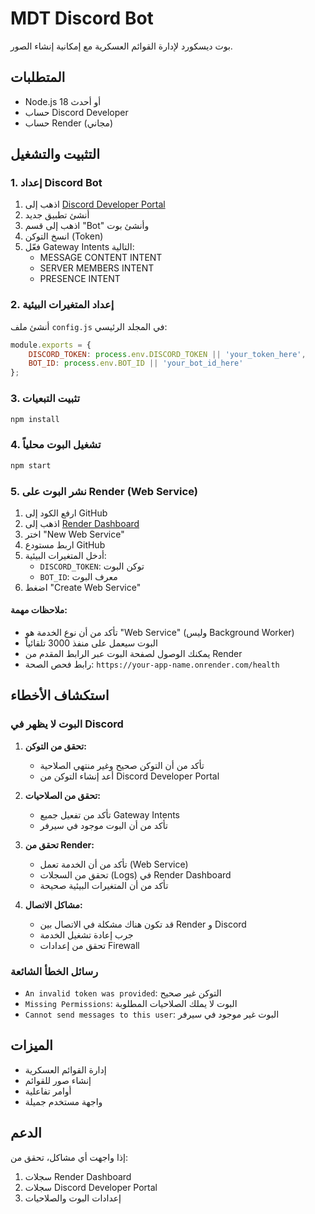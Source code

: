 # MDT Discord Bot

بوت ديسكورد لإدارة القوائم العسكرية مع إمكانية إنشاء الصور.

## المتطلبات

- Node.js 18 أو أحدث
- حساب Discord Developer
- حساب Render (مجاني)

## التثبيت والتشغيل

### 1. إعداد Discord Bot

1. اذهب إلى [Discord Developer Portal](https://discord.com/developers/applications)
2. أنشئ تطبيق جديد
3. اذهب إلى قسم "Bot" وأنشئ بوت
4. انسخ التوكن (Token)
5. فعّل Gateway Intents التالية:
   - MESSAGE CONTENT INTENT
   - SERVER MEMBERS INTENT
   - PRESENCE INTENT

### 2. إعداد المتغيرات البيئية

أنشئ ملف `config.js` في المجلد الرئيسي:

```javascript
module.exports = {
    DISCORD_TOKEN: process.env.DISCORD_TOKEN || 'your_token_here',
    BOT_ID: process.env.BOT_ID || 'your_bot_id_here'
};
```

### 3. تثبيت التبعيات

```bash
npm install
```

### 4. تشغيل البوت محلياً

```bash
npm start
```

### 5. نشر البوت على Render (Web Service)

1. ارفع الكود إلى GitHub
2. اذهب إلى [Render Dashboard](https://dashboard.render.com/)
3. اختر "New Web Service"
4. اربط مستودع GitHub
5. أدخل المتغيرات البيئية:
   - `DISCORD_TOKEN`: توكن البوت
   - `BOT_ID`: معرف البوت
6. اضغط "Create Web Service"

#### ملاحظات مهمة:
- تأكد من أن نوع الخدمة هو "Web Service" (وليس Background Worker)
- البوت سيعمل على منفذ 3000 تلقائياً
- يمكنك الوصول لصفحة البوت عبر الرابط المقدم من Render
- رابط فحص الصحة: `https://your-app-name.onrender.com/health`

## استكشاف الأخطاء

### البوت لا يظهر في Discord

1. **تحقق من التوكن:**
   - تأكد من أن التوكن صحيح وغير منتهي الصلاحية
   - أعد إنشاء التوكن من Discord Developer Portal

2. **تحقق من الصلاحيات:**
   - تأكد من تفعيل جميع Gateway Intents
   - تأكد من أن البوت موجود في سيرفر

3. **تحقق من Render:**
   - تأكد من أن الخدمة تعمل (Web Service)
   - تحقق من السجلات (Logs) في Render Dashboard
   - تأكد من أن المتغيرات البيئية صحيحة

4. **مشاكل الاتصال:**
   - قد تكون هناك مشكلة في الاتصال بين Render و Discord
   - جرب إعادة تشغيل الخدمة
   - تحقق من إعدادات Firewall

### رسائل الخطأ الشائعة

- `An invalid token was provided`: التوكن غير صحيح
- `Missing Permissions`: البوت لا يملك الصلاحيات المطلوبة
- `Cannot send messages to this user`: البوت غير موجود في سيرفر

## الميزات

- إدارة القوائم العسكرية
- إنشاء صور للقوائم
- أوامر تفاعلية
- واجهة مستخدم جميلة

## الدعم

إذا واجهت أي مشاكل، تحقق من:
1. سجلات Render Dashboard
2. سجلات Discord Developer Portal
3. إعدادات البوت والصلاحيات 
